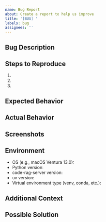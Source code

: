 ```yaml
---
name: Bug Report
about: Create a report to help us improve
title: '[BUG] '
labels: bug
assignees: ''
---
```


## Bug Description
<!-- A clear and concise description of what the bug is -->

## Steps to Reproduce
1. <!-- First Step -->
2. <!-- Second Step -->
3. <!-- And so on... -->

## Expected Behavior
<!-- What you expected to happen -->

## Actual Behavior
<!-- What actually happened -->

## Screenshots
<!-- If applicable, add screenshots to help explain your problem -->

## Environment
- OS (e.g., macOS Ventura 13.0):
- Python version:
- code-rag-server version:
- uv version:
- Virtual environment type (venv, conda, etc.):

## Additional Context
<!-- Add any other context about the problem here -->

## Possible Solution
<!-- Not required, but suggest a fix/reason for the bug -->